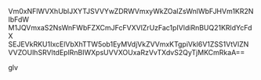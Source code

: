 Vm0xNFlWVXhUblJXYTJSVVYwZDRWVmxyWkZOalZsWnlWbFJHVm1KR2NIbFdW
M1JQVmxaS2NsWnFWbFZXCmJFcFVXVlZrUzFac1pIVldiRnBUQ21KRldYcFdX
SEJEVkRKU1IxcElVbXhTTW5ob1EyMVdjVkZVVmxKTgpiVkl6V1ZSS1VtVlZN
VVZOUlhSRVltdEplRnBIWXpsUVVXOUxaRzVvTXdvS2QyTjMKCmRkaA==

glv